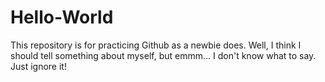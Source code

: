 # Hello-World
This repository is for practicing Github as a newbie does.
Well, I think I should tell something about myself, but emmm... I don't know what to say. Just ignore it!
